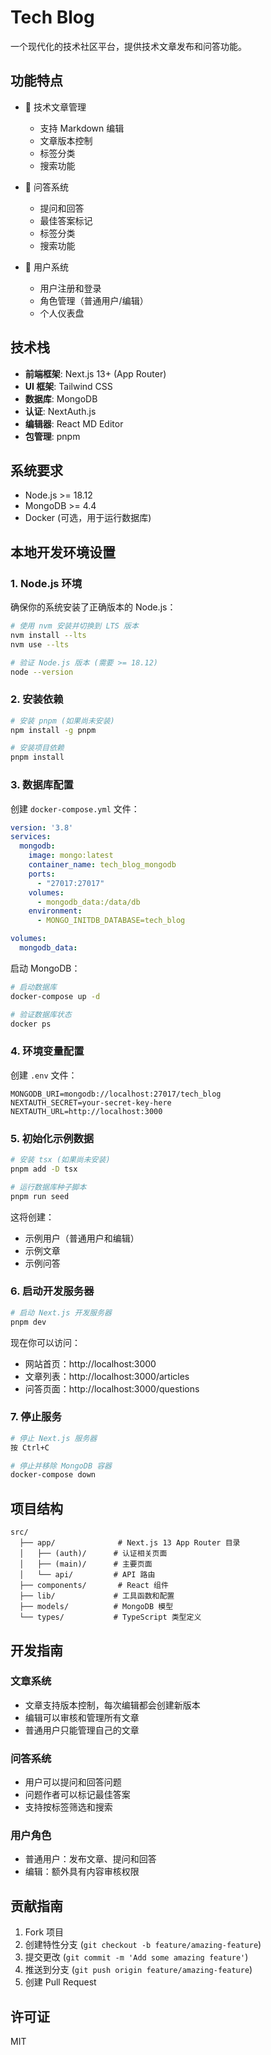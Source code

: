 # Tech Blog

一个现代化的技术社区平台，提供技术文章发布和问答功能。

## 功能特点

- 📝 技术文章管理
  - 支持 Markdown 编辑
  - 文章版本控制
  - 标签分类
  - 搜索功能

- 💬 问答系统
  - 提问和回答
  - 最佳答案标记
  - 标签分类
  - 搜索功能

- 👥 用户系统
  - 用户注册和登录
  - 角色管理（普通用户/编辑）
  - 个人仪表盘

## 技术栈

- **前端框架**: Next.js 13+ (App Router)
- **UI 框架**: Tailwind CSS
- **数据库**: MongoDB
- **认证**: NextAuth.js
- **编辑器**: React MD Editor
- **包管理**: pnpm

## 系统要求

- Node.js >= 18.12
- MongoDB >= 4.4
- Docker (可选，用于运行数据库)

## 本地开发环境设置

### 1. Node.js 环境

确保你的系统安装了正确版本的 Node.js：

```bash
# 使用 nvm 安装并切换到 LTS 版本
nvm install --lts
nvm use --lts

# 验证 Node.js 版本 (需要 >= 18.12)
node --version
```

### 2. 安装依赖

```bash
# 安装 pnpm (如果尚未安装)
npm install -g pnpm

# 安装项目依赖
pnpm install
```

### 3. 数据库配置

创建 `docker-compose.yml` 文件：

```yaml
version: '3.8'
services:
  mongodb:
    image: mongo:latest
    container_name: tech_blog_mongodb
    ports:
      - "27017:27017"
    volumes:
      - mongodb_data:/data/db
    environment:
      - MONGO_INITDB_DATABASE=tech_blog

volumes:
  mongodb_data:
```

启动 MongoDB：

```bash
# 启动数据库
docker-compose up -d

# 验证数据库状态
docker ps
```

### 4. 环境变量配置

创建 `.env` 文件：

```env
MONGODB_URI=mongodb://localhost:27017/tech_blog
NEXTAUTH_SECRET=your-secret-key-here
NEXTAUTH_URL=http://localhost:3000
```

### 5. 初始化示例数据

```bash
# 安装 tsx (如果尚未安装)
pnpm add -D tsx

# 运行数据库种子脚本
pnpm run seed
```

这将创建：
- 示例用户（普通用户和编辑）
- 示例文章
- 示例问答

### 6. 启动开发服务器

```bash
# 启动 Next.js 开发服务器
pnpm dev
```

现在你可以访问：
- 网站首页：http://localhost:3000
- 文章列表：http://localhost:3000/articles
- 问答页面：http://localhost:3000/questions

### 7. 停止服务

```bash
# 停止 Next.js 服务器
按 Ctrl+C

# 停止并移除 MongoDB 容器
docker-compose down
```

## 项目结构

```
src/
  ├── app/              # Next.js 13 App Router 目录
  │   ├── (auth)/      # 认证相关页面
  │   ├── (main)/      # 主要页面
  │   └── api/         # API 路由
  ├── components/       # React 组件
  ├── lib/             # 工具函数和配置
  ├── models/          # MongoDB 模型
  └── types/           # TypeScript 类型定义
```

## 开发指南

### 文章系统

- 文章支持版本控制，每次编辑都会创建新版本
- 编辑可以审核和管理所有文章
- 普通用户只能管理自己的文章

### 问答系统

- 用户可以提问和回答问题
- 问题作者可以标记最佳答案
- 支持按标签筛选和搜索

### 用户角色

- 普通用户：发布文章、提问和回答
- 编辑：额外具有内容审核权限

## 贡献指南

1. Fork 项目
2. 创建特性分支 (`git checkout -b feature/amazing-feature`)
3. 提交更改 (`git commit -m 'Add some amazing feature'`)
4. 推送到分支 (`git push origin feature/amazing-feature`)
5. 创建 Pull Request

## 许可证

MIT
